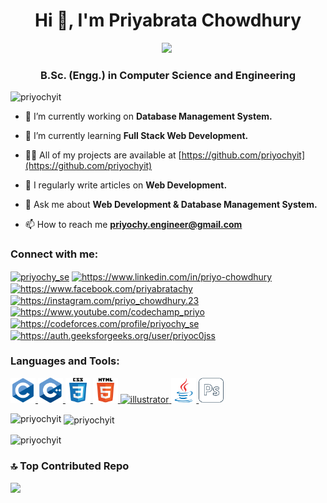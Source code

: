 <h1 align="center">Hi 👋, I'm Priyabrata Chowdhury</h1>
<div align="center"> <img src="https://github.com/priyochyit/priyochyit/blob/main/PRIYO%20IT%20Cover%20Page.png"> </div>
<h3 align="center">B.Sc. (Engg.) in Computer Science and Engineering</h3>

<p align="left"> <img src="https://komarev.com/ghpvc/?username=priyochyit&label=Profile%20views&color=0e75b6&style=flat" alt="priyochyit" /> </p>

- 🔭 I’m currently working on **Database Management System.**

- 🌱 I’m currently learning **Full Stack Web Development.**

- 👨‍💻 All of my projects are available at [https://github.com/priyochyit](https://github.com/priyochyit)

- 📝 I regularly write articles on **Web Development.**

- 💬 Ask me about **Web Development & Database Management System.**

- 📫 How to reach me **priyochy.engineer@gmail.com**

<h3 align="left">Connect with me:</h3>
<p align="left">
<a href="https://twitter.com/priyochy_se" target="blank"><img align="center" src="https://raw.githubusercontent.com/rahuldkjain/github-profile-readme-generator/master/src/images/icons/Social/twitter.svg" alt="priyochy_se" height="30" width="40" /></a>
<a href="https://linkedin.com/in/https://www.linkedin.com/in/priyo-chowdhury" target="blank"><img align="center" src="https://raw.githubusercontent.com/rahuldkjain/github-profile-readme-generator/master/src/images/icons/Social/linked-in-alt.svg" alt="https://www.linkedin.com/in/priyo-chowdhury" height="30" width="40" /></a>
<a href="https://fb.com/https://www.facebook.com/priyabratachy" target="blank"><img align="center" src="https://raw.githubusercontent.com/rahuldkjain/github-profile-readme-generator/master/src/images/icons/Social/facebook.svg" alt="https://www.facebook.com/priyabratachy" height="30" width="40" /></a>
<a href="https://instagram.com/https://instagram.com/priyo_chowdhury.23" target="blank"><img align="center" src="https://raw.githubusercontent.com/rahuldkjain/github-profile-readme-generator/master/src/images/icons/Social/instagram.svg" alt="https://instagram.com/priyo_chowdhury.23" height="30" width="40" /></a>
<a href="https://www.youtube.com/c/https://www.youtube.com/codechamp_priyo" target="blank"><img align="center" src="https://raw.githubusercontent.com/rahuldkjain/github-profile-readme-generator/master/src/images/icons/Social/youtube.svg" alt="https://www.youtube.com/codechamp_priyo" height="30" width="40" /></a>
<a href="https://codeforces.com/profile/https://codeforces.com/profile/priyochy_se" target="blank"><img align="center" src="https://raw.githubusercontent.com/rahuldkjain/github-profile-readme-generator/master/src/images/icons/Social/codeforces.svg" alt="https://codeforces.com/profile/priyochy_se" height="30" width="40" /></a>
<a href="https://auth.geeksforgeeks.org/user/https://auth.geeksforgeeks.org/user/priyoc0jss" target="blank"><img align="center" src="https://raw.githubusercontent.com/rahuldkjain/github-profile-readme-generator/master/src/images/icons/Social/geeks-for-geeks.svg" alt="https://auth.geeksforgeeks.org/user/priyoc0jss" height="30" width="40" /></a>
</p>

<h3 align="left">Languages and Tools:</h3>
<p align="left"> <a href="https://www.cprogramming.com/" target="_blank" rel="noreferrer"> <img src="https://raw.githubusercontent.com/devicons/devicon/master/icons/c/c-original.svg" alt="c" width="40" height="40"/> </a> <a href="https://www.w3schools.com/cpp/" target="_blank" rel="noreferrer"> <img src="https://raw.githubusercontent.com/devicons/devicon/master/icons/cplusplus/cplusplus-original.svg" alt="cplusplus" width="40" height="40"/> </a> <a href="https://www.w3schools.com/css/" target="_blank" rel="noreferrer"> <img src="https://raw.githubusercontent.com/devicons/devicon/master/icons/css3/css3-original-wordmark.svg" alt="css3" width="40" height="40"/> </a> <a href="https://www.w3.org/html/" target="_blank" rel="noreferrer"> <img src="https://raw.githubusercontent.com/devicons/devicon/master/icons/html5/html5-original-wordmark.svg" alt="html5" width="40" height="40"/> </a> <a href="https://www.adobe.com/in/products/illustrator.html" target="_blank" rel="noreferrer"> <img src="https://www.vectorlogo.zone/logos/adobe_illustrator/adobe_illustrator-icon.svg" alt="illustrator" width="40" height="40"/> </a> <a href="https://www.java.com" target="_blank" rel="noreferrer"> <img src="https://raw.githubusercontent.com/devicons/devicon/master/icons/java/java-original.svg" alt="java" width="40" height="40"/> </a> <a href="https://www.photoshop.com/en" target="_blank" rel="noreferrer"> <img src="https://raw.githubusercontent.com/devicons/devicon/master/icons/photoshop/photoshop-line.svg" alt="photoshop" width="40" height="40"/> </a> </p>

<p><img align="left" src="https://github-readme-stats.vercel.app/api/top-langs?username=priyochyit&show_icons=true&locale=en&layout=compact" alt="priyochyit" /></p>

<p>&nbsp;<img align="center" src="https://github-readme-stats.vercel.app/api?username=priyochyit&show_icons=true&locale=en" alt="priyochyit" /></p>

<p><img align="center" src="https://github-readme-streak-stats.herokuapp.com/?user=priyochyit&" alt="priyochyit" /></p>

### 🔝 Top Contributed Repo
![](https://github-contributor-stats.vercel.app/api?username=priyochyit&limit=5&theme=flat&combine_all_yearly_contributions=true)

